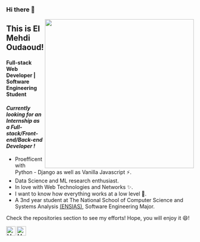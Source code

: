 
### Hi there 👋

[<img align="right" width="400" src="https://github-readme-stats.vercel.app/api?username=Elcaveman&show_icons=true"/>](https://github.com/Elcaveman/)

<!--<a href="channel">
  <img align="left" alt="Mehdi's YouTube" width="15px" src="https://cdn.jsdelivr.net/npm/simple-icons@3.2.0/icons/youtube.svg" />
</a>
-->



## This is El Mehdi Oudaoud!
#### Full-stack Web Developer | Software Engineering Student
#### *Currently looking for an Internship as a Full-stack/Front-end/Back-end Developer !*
- Proefficent with Python - Django as well as Vanilla Javascript ⚡. 
- Data Science and ML research enthusiast.
- In love with Web Technologies and Networks ✨.
- I want to know how everything works at a low level 🤔.
- A 3nd year student at The National School of Computer Science and Systems Analysis [(ENSIAS)](http://ensias.um5.ac.ma/), Software Engineering Major.

<!--**To know more:**  [Website](website), [LinkedIn](linkedin, [Email](email)-->

Check the repositories section to see my efforts! Hope, you will enjoy it 😄!

<a href="https://www.linkedin.com/in/el-mehdi-oudaoud-b796001a1/" target="_blank">
  <img align="left" alt="Mehdi's Linkdein" width="25px" src="https://image.flaticon.com/icons/png/512/174/174857.png"/>
</a>
<a href="https://github.com/Elcaveman/" target="_blank">
  <img align="left" alt="Mehdi's Github" width="25px" src="https://www.nicepng.com/png/full/52-520535_free-files-github-github-icon-png-white.png" />
</a>

